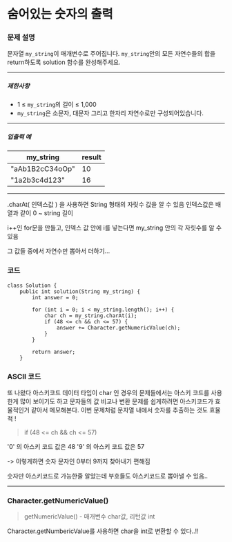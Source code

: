 # 숨어있는 숫자의 출력


### 문제 설명

<p>문자열 <code>my_string</code>이 매개변수로 주어집니다. <code>my_string</code>안의 모든 자연수들의 합을 return하도록 solution 함수를 완성해주세요.</p>

<hr>

<h5>제한사항</h5>

<ul>
<li>1 ≤ <code>my_string</code>의 길이&nbsp;≤ 1,000</li>
<li><code>my_string</code>은 소문자, 대문자 그리고 한자리 자연수로만 구성되어있습니다.</li>
</ul>

<hr>

<h5>입출력 예</h5>
<table class="table">
        <thead><tr>
<th>my_string</th>
<th>result</th>
</tr>
</thead>
        <tbody><tr>
<td>"aAb1B2cC34oOp"</td>
<td>10</td>
</tr>
<tr>
<td>"1a2b3c4d123"</td>
<td>16</td>
</tr>
</tbody>
      </table>
<hr>

.charAt( 인덱스값 ) 을 사용하면 String 형태의 자릿수 값을 알 수 있음
인덱스값은 배열과 같이 0 ~ string 길이

i++인 for문을 만들고, 인덱스 값 안에 i를 넣는다면 my_string 안의 각 자릿수를 알 수 있음

그 값들 중에서 자연수만 뽑아서 더하기...

### 코드


```
class Solution {
    public int solution(String my_string) {
        int answer = 0;
        
        for (int i = 0; i < my_string.length(); i++) {
            char ch = my_string.charAt(i);
            if (48 <= ch && ch <= 57) {
                answer += Character.getNumericValue(ch);
            }
        }
        
        return answer;
    }
```

### ASCII 코드

또 나왔다 아스키코드 
데이터 타입이 char 인 경우의 문제들에서는 아스키 코드를 사용한게 많이 보이기도 하고
문자들의 값 비교나 변환 문제를 쉽게하려면 아스키코드가 효율적인거 같아서 메모해본다.
이번 문제처럼 문자열 내에서 숫자를 추출하는 것도 효율적 !

> if (48 <= ch && ch <= 57)

'0' 의 아스키 코드 값은 48 
'9' 의 아스키 코드 값은 57 

-> 이렇게하면 숫자 문자인 0부터 9까지 찾아내기 편해짐

숫자만 아스키코드로 가능한줄 알았는데 부호들도 아스키코드로 뽑아낼 수 있음..

<hr>

### Character.getNumericValue()

>  getNumericValue() - 매개변수 char값, 리턴값 int 

Character.getNumbericValue를 사용하면 char을 int로 변환할 수 있다..!!
